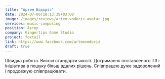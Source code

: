 ```yaml
---
title: "Артем Водоріз"
date: 2024-07-06T18:13:39+03:00
image: /images/reviews/artem-vodoriz-avatar.jpg
services: music-composing
position: Автор
company: Gingertips Game Studio
project: foxtail
link: https://www.facebook.com/artemvodoriz
draft: true
---
```


Швидка робота. Високі стандарти якості. Дотримання поставленого ТЗ і ініціатива в пошуку більш вдалих рішень. Співпрацею дуже задоволений і продовжую співпрацювати.

<!--more-->
